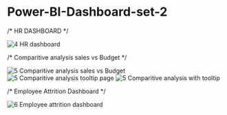 # Power-BI-Dashboard-set-2


/* HR DASHBOARD */

![4  HR dashboard ](https://user-images.githubusercontent.com/85949588/122117526-994d2580-ce44-11eb-8991-e31a75421ed6.jpg)


/* Comparitive analysis sales vs Budget */

![5  Comparitive analysis sales vs Budget](https://user-images.githubusercontent.com/85949588/122117719-d0233b80-ce44-11eb-8864-b7b0965a951a.jpg)
![5  Comparitive analysis tooltip page](https://user-images.githubusercontent.com/85949588/122117871-02349d80-ce45-11eb-9508-bd0e5229b4d9.jpg)
![5  Comparitive analysis with tooltip](https://user-images.githubusercontent.com/85949588/122117880-03fe6100-ce45-11eb-8bc6-1447c506b76e.jpg)


/* Employee Attrition Dashboard */

![6  Employee attrition dashboard](https://user-images.githubusercontent.com/85949588/122118401-9c94e100-ce45-11eb-912c-df0927f51418.jpg)


